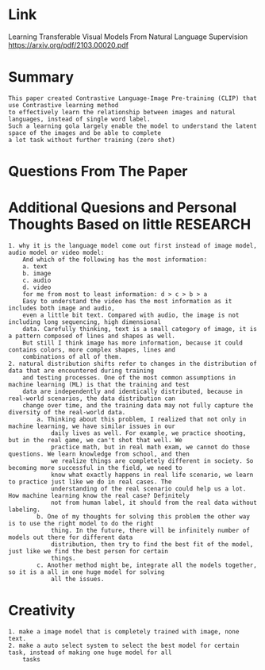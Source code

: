 Link
===============
<p>

Learning Transferable Visual Models From Natural Language Supervision
https://arxiv.org/pdf/2103.00020.pdf

</p>

Summary
===============
    This paper created Contrastive Language-Image Pre-training (CLIP) that use Contrastive learning method
    to effectively learn the relationship between images and natural languages, instead of single word label. 
    Such a learning gola largely enable the model to understand the latent space of the images and be able to complete
    a lot task without further training (zero shot)


Questions From The Paper
===============


Additional Quesions and Personal Thoughts Based on little RESEARCH
===============
    1. why it is the language model come out first instead of image model, audio model or video model:
        And which of the following has the most information:
        a. text
        b. image
        c. audio
        d. video
        for me from most to least information: d > c > b > a
        Easy to understand the video has the most information as it includes both image and audio, 
        even a little bit text. Compared with audio, the image is not including long sequencing, high dimensional
        data. Carefully thinking, text is a small category of image, it is a pattern composed of lines and shapes as well.
        But still I think image has more information, because it could contains colors, more complex shapes, lines and 
        combinations of all of them. 
    2. natural distribution shifts refer to changes in the distribution of data that are encountered during training 
        and testing processes. One of the most common assumptions in machine learning (ML) is that the training and test
        data are independently and identically distributed, because in real-world scenarios, the data distribution can 
        change over time, and the training data may not fully capture the diversity of the real-world data.
            a. Thinking about this problem, I realized that not only in machine learning, we have similar issues in our 
                daily lives as well. For example, we practice shooting, but in the real game, we can't shot that well. We
                practice math, but in real math exam, we cannot do those questions. We learn knowledge from school, and then
                we realize things are completely different in society. So becoming more successful in the field, we need to
                know what exactly happens in real life scenario, we learn to practice just like we do in real cases. The 
                understanding of the real scenario could help us a lot. How machine learning know the real case? Definitely 
                not from human label, it should from the real data without labeling. 
            b. One of my thoughts for solving this problem the other way is to use the right model to do the right
                thing. In the future, there will be infinitely number of models out there for different data 
                distribution, then try to find the best fit of the model, just like we find the best person for certain 
                things. 
            c. Another method might be, integrate all the models together, so it is a all in one huge model for solving
                all the issues. 
        

Creativity
==============
    1. make a image model that is completely trained with image, none text.
    2. make a auto select system to select the best model for certain task, instead of making one huge model for all
        tasks